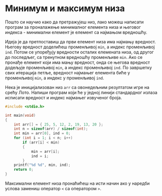 # Минимум и максимум низа

Пошто си научио како да претражујеш низ, лако можеш написати програм за
проналажење минималног елемента низа и његовог индекса - минимални елемент је
елемент са најмањом вредношћу.

Идеја је да претпоставиш да први елемент низа има најмању вредност. Његову
вредност доделићеш променљивој `min`, а индекс променљивој `ind`. Потом се
упоређују вредности осталих елемената низа, од другог до последљег, са
тренутном вредношћу променљиве `min`. Ако се пронађе елемент који има мању
вредност, онда се његова вредност додељује променљивој `min`, а индекс
променљивој `ind`. По завршетку свих итерација петље, вредност најмањег
елемента биће у променљивој `min`, а индекс у променљивој `ind`.

Нека је иницијализован низ `arr` са овонедељним резултатом игре на срећу Лото.
Напиши програм који ће у једној линији стандардног излаза исписати вредност и
индекс најмањег извученог броја.

```c
#include <stdio.h>

int main(void)
{
    int arr[] = { 25, 5, 12, 2, 19, 13, 20 };
    int n = sizeof(arr) / sizeof(int);
    int min = arr[0], ind = 0;
    for (int i = 1; i < n; i++)
        if (arr[i] < min)
        {
            min = arr[i];
            ind = i;
        }
    printf("%d %d", min, ind);
    return 0;
}
```

Максимални елемент низа пронаћићеш на исти начин ако у наредби услова замениш
оператор `<` са оператором `>`.

